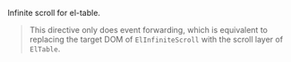 Infinite scroll for el-table.

> This directive only does event forwarding,
> which is equivalent to replacing the target DOM
> of `ElInfiniteScroll` with the scroll layer of `ElTable`.
